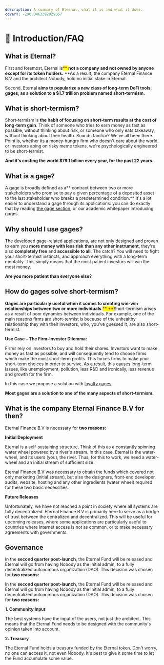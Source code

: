 ```yaml
---
description: A summary of Eternal, what it is and what it does.
coverY: -290.0463392029657
---
```


# 📔 Introduction/FAQ

## What is Eternal?

First and foremost, Eternal is<mark style="color:purple;">** **</mark>**not a company**<mark style="color:purple;">** **</mark>and<mark style="color:purple;">** **</mark>**not owned by anyone except for its token holders.**<mark style="color:purple;">** **</mark>As a result, the company Eternal Finance B.V and the architect Nobody, hold no initial stake in Eternal.&#x20;

Second, Eternal **aims to popularize a new class of long-term DeFi tools, gages, as a solution to a $1.7 trillion problem named short-termism.**

## What is short-termism?

Short-termism is **the habit of focusing on short-term results at the cost of long-term gain**. Think of someone who tries to earn money as fast as possible, without thinking about risk, or someone who only eats takeaway, without thinking about their health. Sounds familiar? We've all been there. Point is, whether its a money-hungry firm who doesn't care about the world, or investors aping on risky meme tokens, we're psychologically engineered to be short-termist.&#x20;

**And it's costing the world $79.1 billion every year, for the past 22 years.**

## What is a gage?

A gage is broadly defined as a** contract between two or more stakeholders who promise to pay a given percentage of a deposited asset to the last stakeholder who breaks a predetermined condition.** It's a lot easier to understand a gage through its applications: you can do exactly that by reading [the gage section](products-services/gages/), or our academic whitepaper introducing gages.

## Why should I use gages?

The developed gage-related applications, are not only designed and proven to earn you **more money **with** less risk** **than any other instrument**, they're also **completely free** and **accessible to all**. The catch? You will need to fight your short-termist instincts, and approach everything with a long-term mentality. This simply means that the most patient investors will win the most money.&#x20;

**Are you more patient than everyone else?**

## How do gages solve short-termism?

**Gages are particularly useful when it comes to creating win-win relationships between two or more individuals.**<mark style="color:purple;">** **</mark>Short-termism arises as a result of poor dynamics between individuals. For example, one of the main reasons firms are short-termist is because of the unhealthy relationship they with their investors, who, you've guessed it, are also short-termist.

**Use Case – The Firm-Investor Dilemma:**

Firms rely on investors to buy and hold their shares. Investors want to make money as fast as possible, and will consequently tend to choose firms which make the most short-term profits. This forces firms to make poor short-term choices in order to survive. As a result, this causes long-term issues, like unemployment, pollution, less R\&D and ironically, less revenue and growth for the firm.

In this case we propose a solution with [loyalty gages](products-services/gages/loyalty-gage.md).

**Most gages are a solution to one of the many aspects of short-termism.**

## What is the company Eternal Finance B.V for then?

Eternal Finance B.V is necessary for **two reasons:**

**Initial Deployment**

Eternal is a self-sustaining structure. Think of this as a constantly spinning water wheel powered by a river's stream. In this case, Eternal is the water-wheel, and its users (you), the river. Thus, for this to work, we need a water-wheel and an initial stream of sufficient size.

Eternal Finance B.V was necessary to obtain the funds which covered not only marketing (initial stream), but also the designers, front-end developer, audits, website, hosting and any other ingredients (water wheel) required for these two basic necessities.

**Future Releases**

Unfortunately, we have not reached a point in society where all systems are fully decentralized. Eternal Finance B.V is primarily here to serve as a bridge of trust between the centralized and decentralized. This will be useful for upcoming releases, where some applications are particularly useful to countries where internet access is not as common, or to make necessary agreements with governments.

## Governance

In the **second quarter post-launch**, the Eternal Fund will be released and Eternal will go from having Nobody as the initial admin, to a fully decentralized autonomous organization (DAO). This decision was chosen for **two reasons:**

In the **second quarter post-launch**, the Eternal Fund will be released and Eternal will go from having Nobody as the initial admin, to a fully decentralized autonomous organization (DAO). This decision was chosen for **two reasons:**

**1. Community Input**

The best systems have the input of the users, not just the architect. This means that the Eternal Fund needs to be designed with the community's opinion taken into account.

**2. Treasury**

The Eternal Fund holds a treasury funded by the Eternal token. Don't worry, no one can access it, not even Nobody. It's best to give it some time to let the Fund accumulate some value.
